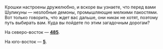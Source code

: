 Крошки настроены дружелюбно, и вскоре вы узнаете, что перед вами Шуликуны — незлобные демоны, промышляющие мелкими пакостями. Вот только говорить, что ждет вас дальше, они никак не хотят, поэтому путь выбирать вам. Куда вы пойдете по этим загадочным дорогам?

На северо-восток — [**485**](#n_485).

На юго-восток — [**5**](#n_5).

